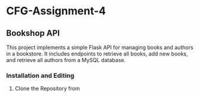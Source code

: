 # CFG-Assignment-4
## Bookshop API
This project implements a simple Flask API for managing books and authors in a bookstore. It includes endpoints to retrieve all books, add new books, and retrieve all authors from a MySQL database.

### Installation and Editing 
1. Clone the Repository from 
